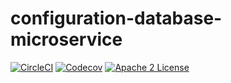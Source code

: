# configuration-database-microservice
[![CircleCI](https://img.shields.io/circleci/project/byuoitav/configuration-database-microservice.svg)](https://circleci.com/gh/byuoitav/configuration-database-microservice) [![Codecov](https://img.shields.io/codecov/c/github/byuoitav/configuration-database-microservice.svg)](https://codecov.io/gh/byuoitav/configuration-database-microservice) [![Apache 2 License](https://img.shields.io/hexpm/l/plug.svg)](https://raw.githubusercontent.com/byuoitav/configuration-database-microservice/master/LICENSE)
